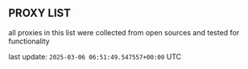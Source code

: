 ## PROXY LIST

all proxies in this list were collected from open sources and tested for functionality

last update: `2025-03-06 06:51:49.547557+00:00` UTC